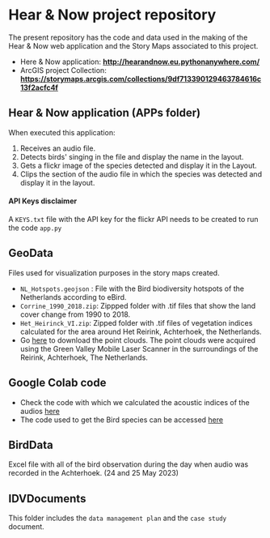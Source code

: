 # Hear & Now project repository

The present repository has the code and data used in the making of the Hear & Now web application and the Story Maps associated to this project.

* Here & Now application: **http://hearandnow.eu.pythonanywhere.com/**
* ArcGIS project Collection: **https://storymaps.arcgis.com/collections/9df713390129463784616c13f2acfc4f**

## Hear & Now application (APPs folder)

When executed this application:
1. Receives an audio file.
1. Detects birds' singing in the file and display the name in the layout.
1. Gets a flickr image of the species detected and display it in the Layout.
1. Clips the section of the audio file in which the species was detected and display it in the layout.

#### API Keys disclaimer
A `KEYS.txt` file with the API key for the flickr API needs to be created to run the code `app.py` 

## GeoData

Files used for visualization purposes in the story maps created.
* `NL_Hotspots.geojson` : File with the Bird biodiversity hotspots of the Netherlands according to eBird.
* `Corrine_1990_2018.zip`: Zippped folder with .tif files that show the land cover change from 1990 to 2018.
* `Het_Heirinck_VI.zip`: Zipped folder with .tif files of vegetation indices calculated for the area around Het Reirink, Achterhoek, the Netherlands.
* Go [here](https://drive.google.com/file/d/16ETHCfMj3_QmN5gU960lUimnDYm53WPD/view?usp=sharing) to download the point clouds. The point clouds were acquired using the Green Valley Mobile Laser Scanner in the surroundings of the Reirink, Achterhoek, The Netherlands.

## Google Colab code
* Check the code with which we calculated the acoustic indices of the audios [here](https://colab.research.google.com/drive/1w5arc29Hxe52qfZgo6AdiwFBEkXkKK4z?usp=sharing)
* The code used to get the Bird species can be accessed [here](https://colab.research.google.com/drive/19_LIVrV9PAirAP_alEODXYTYxgUOrZ7P?usp=sharing)

## BirdData

Excel file with all of the bird observation during the day when audio was recorded in the Achterhoek. (24 and 25 May 2023) 

## IDVDocuments

This folder includes the `data management plan` and the `case study` document.